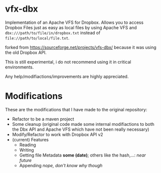# vfx-dbx
Implementation of an Apache VFS for Dropbox. Allows you to access Dropbox Files just as easy as local files by 
using Apache VFS and `dbx:///path/to/file/in/dropbox.txt` instead of `file://path/to/local/file.txt`.

forked from https://sourceforge.net/projects/vfs-dbx/ because it was using the old Dropbox API.

This is still experimental, i do not recommend using it in critical environments.

Any help/modifiactions/improvements are highly appreciated.

# Modifications

These are the modifications that I have made to the original repository:

 - Refactor to be a maven project
 - Some cleanup (original code made some internal modifiactions to both the Dbx API and Apache VFS 
 which have not been really necessary)
 - Modify/Refactor to work with Dropbox API v2
 - (current) Features
   - Reading
   - Writing
   - Getting file Metadata **some (date)**; others like the hash,...: *near future*
   - Appending *nope, don't know why though*